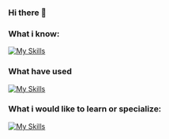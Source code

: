 ### Hi there 👋



### What i know: 
[![My Skills](https://skills.thijs.gg/icons?i=js,html,css,git,mysql,nodejs,py,react,tailwind,docker,arduino,raspberrypi,linux)](https://skills.thijs.gg)
### What have used
[![My Skills](https://skills.thijs.gg/icons?i=js,c,cs,dart,figma,java,jquery,kotlin,mongodb,php,postgres,unity)](https://skills.thijs.gg)

### What i would like to learn or specialize:
[![My Skills](https://skills.thijs.gg/icons?i=py,js,git,react,tailwind,docker)](https://skills.thijs.gg)
